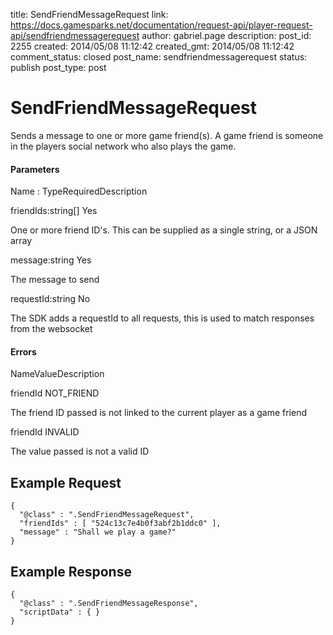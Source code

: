 title: SendFriendMessageRequest
link: https://docs.gamesparks.net/documentation/request-api/player-request-api/sendfriendmessagerequest
author: gabriel.page
description: 
post_id: 2255
created: 2014/05/08 11:12:42
created_gmt: 2014/05/08 11:12:42
comment_status: closed
post_name: sendfriendmessagerequest
status: publish
post_type: post

<!--Sends a message to one or more game friend(s). A game friend is someone in the players social network who also plays the game. -->

# SendFriendMessageRequest

Sends a message to one or more game friend(s). A game friend is someone in the players social network who also plays the game.

#### Parameters

Name : TypeRequiredDescription

friendIds:string[]
Yes

One or more friend ID's. This can be supplied as a single string, or a JSON array

message:string
Yes

The message to send

requestId:string
No

The SDK adds a requestId to all requests, this is used to match responses from the websocket

#### Errors

NameValueDescription

friendId
NOT_FRIEND

The friend ID passed is not linked to the current player as a game friend

friendId
INVALID

The value passed is not a valid ID

  


## Example Request
    
    
    {
      "@class" : ".SendFriendMessageRequest",
      "friendIds" : [ "524c13c7e4b0f3abf2b1ddc0" ],
      "message" : "Shall we play a game?"
    }

## Example Response
    
    
    {
      "@class" : ".SendFriendMessageResponse",
      "scriptData" : { }
    }